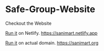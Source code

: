 # Safe-Group-Website

Checkout the Website

[Run it](https://sanimart.netlify.app/) on Netlify. https://sanimart.netlify.app

[Run it](https://sanimart.org/) on actual domain. https://sanimart.org
